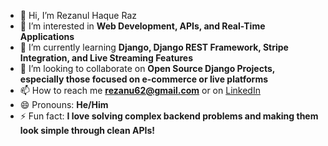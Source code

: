 - 👋 Hi, I’m Rezanul Haque Raz
- 👀 I’m interested in **Web Development, APIs, and Real-Time Applications**
- 🌱 I’m currently learning **Django, Django REST Framework, Stripe Integration, and Live Streaming Features**
- 💞️ I’m looking to collaborate on **Open Source Django Projects, especially those focused on e-commerce or live platforms**
- 📫 How to reach me **rezanu62@gmail.com** or on [LinkedIn](https://www.linkedin.com/in/rezanulraz)
- 😄 Pronouns: **He/Him**
- ⚡ Fun fact: **I love solving complex backend problems and making them look simple through clean APIs!**

